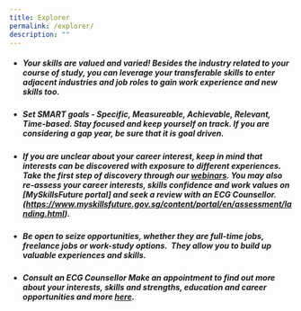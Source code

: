 ```yaml
---
title: Explorer
permalink: /explorer/
description: ""
---
```

- ##### **Your skills are valued and varied!** Besides the industry related to your course of study, you can leverage your transferable skills to enter adjacent industries and job roles to gain work experience and new skills too.

 - ##### **Set SMART goals** - *Specific, Measureable, Achievable, Relevant, Time-based*. Stay focused and keep yourself on track. If you are considering a gap year, be sure that it is goal driven.

- ##### If you are **unclear about your career interest,** keep in mind that interests can be discovered with exposure to different experiences. Take the first step of discovery through our [webinars](/TPOF2022WebinarSchedule/). You may also re-assess your career interests, skills confidence and work values on [MySkillsFuture portal] and seek a review with an ECG Counsellor. (https://www.myskillsfuture.gov.sg/content/portal/en/assessment/landing.html).

- ##### **Be open to seize opportunities,** whether they are full-time jobs, freelance jobs or work-study options.  They allow you to build up valuable experiences and skills.

- ##### **Consult an ECG Counsellor** Make an appointment to find out more about your interests, skills and strengths, education and career opportunities and more [here](/EducationCareerGuidance/).